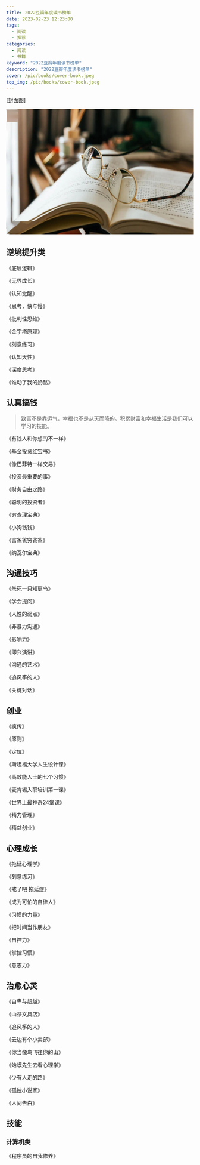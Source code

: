 ```yaml
---
title: 2022豆瓣年度读书榜单
date: 2023-02-23 12:23:00
tags: 
  - 阅读
  - 推荐
categories: 
  - 阅读
  - 书籍
keyword: "2022豆瓣年度读书榜单"
description: "2022豆瓣年度读书榜单"
cover: /pic/books/cover-book.jpeg
top_img: /pic/books/cover-book.jpeg
---
```


[封面图]

![封面图](../pic/books/cover-book.jpeg)

## 逆境提升类

《底层逻辑》

《无界成长》

《认知觉醒》

《思考，快与慢》

《批判性思维》

《金字塔原理》

《刻意练习》

《认知天性》

《深度思考》

《谁动了我的奶酪》


## 认真搞钱
> 致富不是靠运气，幸福也不是从天而降的。积累财富和幸福生活是我们可以学习的技能。


《有钱人和你想的不一样》

《基金投资红宝书》

《像巴菲特一样交易》

《投资最重要的事》

《财务自由之路》

《聪明的投资者》

《穷查理宝典》

《小狗钱钱》

《富爸爸穷爸爸》

《纳瓦尔宝典》

## 沟通技巧

《杀死一只知更鸟》

《学会提问》

《人性的弱点》

《非暴力沟通》

《影响力》

《即兴演讲》

《沟通的艺术》

《追风筝的人》

《关键对话》

## 创业

《疯传》

《原则》

《定位》

《斯坦福大学人生设计课》

《高效能人士的七个习惯》

《麦肯锡入职培训第一课》

《世界上最神奇24堂课》

《精力管理》

《精益创业》

## 心理成长

《拖延心理学》

《刻意练习》

《戒了吧 拖延症》

《成为可怕的自律人》

《习惯的力量》

《把时间当作朋友》

《自控力》

《掌控习惯》

《意志力》

## 治愈心灵

《自卑与超越》

《山茶文具店》

《追风筝的人》

《云边有个小卖部》

《你当像鸟飞往你的山》

《蛤蟆先生去看心理学》

《少有人走的路》

《孤独小说家》

《人间告白》


## 技能

### 计算机类

《程序员的自我修养》